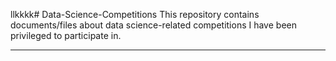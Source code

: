 llkkkk# Data-Science-Competitions
This repository contains documents/files about data science-related competitions I have been privileged to participate in.



---
